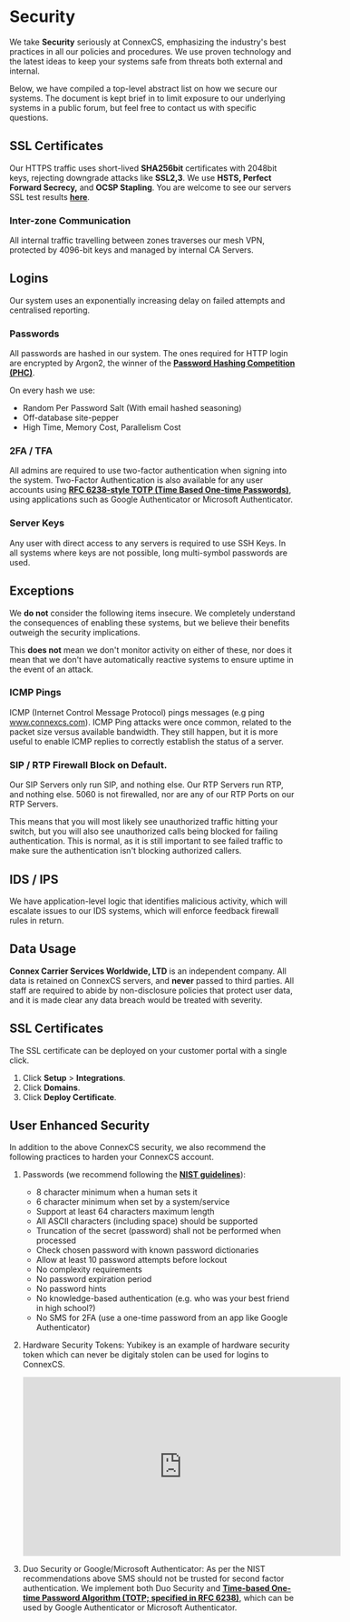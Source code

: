# Security

We take **Security** seriously at ConnexCS, emphasizing the industry's best practices in all our policies and procedures. We use proven technology and the latest ideas to keep your systems safe from threats both external and internal.

Below, we have compiled a top-level abstract list on how we secure our systems. The document is kept brief in to limit exposure to our underlying systems in a public forum, but feel free to contact us with specific questions.

## SSL Certificates
Our HTTPS traffic uses short-lived **SHA256bit** certificates with 2048bit keys, rejecting downgrade attacks like **SSL2,3**. We use **HSTS, Perfect Forward Secrecy,** and **OCSP Stapling**. You are welcome to see our servers SSL test results [**here**](https://www.ssllabs.com/ssltest/analyze.html?d=app.connexcs.com).

### Inter-zone Communication
All internal traffic travelling between zones traverses our mesh VPN, protected by 4096-bit keys and managed by internal CA Servers.

## Logins
Our system uses an exponentially increasing delay on failed attempts and centralised reporting.

### Passwords
All passwords are hashed in our system. The ones required for HTTP login are encrypted by Argon2, the winner of the [**Password Hashing Competition (PHC)**](https://github.com/P-H-C/phc-winner-argon2).

On every hash we use:
- Random Per Password Salt (With email hashed seasoning)
- Off-database site-pepper
- High Time, Memory Cost, Parallelism Cost

### 2FA / TFA
All admins are required to use two-factor authentication when signing into the system. Two-Factor Authentication is also available for any user accounts using [**RFC 6238-style TOTP (Time Based One-time Passwords)**](https://tools.ietf.org/html/rfc6238), using applications such as Google Authenticator or Microsoft Authenticator.

### Server Keys
Any user with direct access to any servers is required to use SSH Keys. In all systems where keys are not possible, long multi-symbol passwords are used.

## Exceptions
We **do not** consider the following items insecure. We completely understand the consequences of enabling these systems, but we believe their benefits outweigh the security implications.

This **does not** mean we don't monitor activity on either of these, nor does it mean that we don't have automatically reactive systems to ensure uptime in the event of an attack.

### ICMP Pings
ICMP (Internet Control Message Protocol) pings messages (e.g ping www.connexcs.com). ICMP Ping attacks were once common, related to the packet size versus available bandwidth. They still happen, but it is more useful to enable ICMP replies to correctly establish the status of a server.

### SIP / RTP Firewall Block on Default.
Our SIP Servers only run SIP, and nothing else. Our RTP Servers run RTP, and nothing else. 5060 is not firewalled, nor are any of our RTP Ports on our RTP Servers.

This means that you will most likely see unauthorized traffic hitting your switch, but you will also see unauthorized calls being blocked for failing authentication. This is normal, as it is still important to see failed traffic to make sure the authentication isn't blocking authorized callers.

## IDS / IPS
We have application-level logic that identifies malicious activity, which will escalate issues to our IDS systems, which will enforce feedback firewall rules in return.

## Data Usage
**Connex Carrier Services Worldwide, LTD** is an independent company. All data is retained on ConnexCS servers, and **never** passed to third parties. All staff are required to abide by non-disclosure policies that protect user data, and it is made clear any data breach would be treated with severity.

## SSL Certificates 
The SSL certificate can be deployed on your customer portal with a single click.

1. Click  **Setup** > **Integrations**.
2. Click  **Domains**.
3. Click **Deploy Certificate**.

## User Enhanced Security
In addition to the above ConnexCS security, we also recommend the following practices to harden your ConnexCS account.

1. Passwords (we recommend following the [**NIST guidelines**](https://pages.nist.gov/800-63-3/sp800-63b.html#sec5)):
    + 8 character minimum when a human sets it
    + 6 character minimum when set by a system/service
    + Support at least 64 characters maximum length
    + All ASCII characters (including space) should be supported
    + Truncation of the secret (password) shall not be performed when processed
    + Check chosen password with known password dictionaries
    + Allow at least 10 password attempts before lockout
    + No complexity requirements
    + No password expiration period
    + No password hints
    + No knowledge-based authentication (e.g. who was your best friend in high school?)
    + No SMS for 2FA (use a one-time password from an app like Google Authenticator)
2. Hardware Security Tokens: Yubikey is an example of  hardware security token which can never be digitaly stolen can be used for logins to ConnexCS.
    
    <iframe width="560" height="315" src="https://www.youtube.com/embed/_EqOmhahBQc" frameborder="0" allow="accelerometer; autoplay; encrypted-media; gyroscope; picture-in-picture" allowfullscreen></iframe>

3. Duo Security or Google/Microsoft Authenticator: As per the NIST recommendations above SMS should not be trusted for second factor authentication. We implement both Duo Security and [**Time-based One-time Password Algorithm (TOTP; specified in RFC 6238)**](https://tools.ietf.org/html/rfc6238),
which can be used by Google Authenticator or Microsoft Authenticator.
